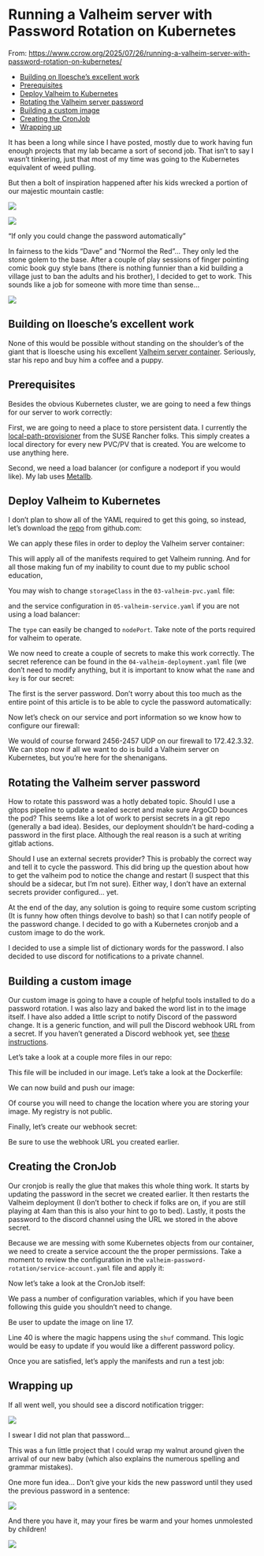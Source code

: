 # Running a Valheim server with Password Rotation on Kubernetes

From: https://www.ccrow.org/2025/07/26/running-a-valheim-server-with-password-rotation-on-kubernetes/

-   [Building on lloesche’s excellent work](https://www.ccrow.org/2025/07/26/running-a-valheim-server-with-password-rotation-on-kubernetes/#Building_on_lloesches_excellent_work)
-   [Prerequisites](https://www.ccrow.org/2025/07/26/running-a-valheim-server-with-password-rotation-on-kubernetes/#Prerequisites)
-   [Deploy Valheim to Kubernetes](https://www.ccrow.org/2025/07/26/running-a-valheim-server-with-password-rotation-on-kubernetes/#Deploy_Valheim_to_Kubernetes)
-   [Rotating the Valheim server password](https://www.ccrow.org/2025/07/26/running-a-valheim-server-with-password-rotation-on-kubernetes/#Rotating_the_Valheim_server_password)
-   [Building a custom image](https://www.ccrow.org/2025/07/26/running-a-valheim-server-with-password-rotation-on-kubernetes/#Building_a_custom_image)
-   [Creating the CronJob](https://www.ccrow.org/2025/07/26/running-a-valheim-server-with-password-rotation-on-kubernetes/#Creating_the_CronJob)
-   [Wrapping up](https://www.ccrow.org/2025/07/26/running-a-valheim-server-with-password-rotation-on-kubernetes/#Wrapping_up)

It has been a long while since I have posted, mostly due to work having fun enough projects that my lab became a sort of second job. That isn’t to say I wasn’t tinkering, just that most of my time was going to the Kubernetes equivalent of weed pulling.

But then a bolt of inspiration happened after his kids wrecked a portion of our majestic mountain castle:

![](https://www.ccrow.org/wp-content/uploads/2025/07/valheim1.jpg)

![](https://www.ccrow.org/wp-content/uploads/2025/07/valheim2.jpg)

  
“If only you could change the password automatically”

In fairness to the kids “Dave” and “Normol the Red”… They only led the stone golem to the base. After a couple of play sessions of finger pointing comic book guy style bans (there is nothing funnier than a kid building a village just to ban the adults and his brother), I decided to get to work. This sounds like a job for someone with more time than sense…

![](https://www.ccrow.org/wp-content/uploads/2025/07/Screenshot_20250725_144815-1024x680.jpg)

## Building on lloesche’s excellent work

None of this would be possible without standing on the shoulder’s of the giant that is lloesche using his excellent [Valheim server container](https://github.com/lloesche/valheim-server-docker). Seriously, star his repo and buy him a coffee and a puppy.

## Prerequisites

Besides the obvious Kubernetes cluster, we are going to need a few things for our server to work correctly:

First, we are going to need a place to store persistent data. I currently the [local-path-provisioner](https://github.com/rancher/local-path-provisioner) from the SUSE Rancher folks. This simply creates a local directory for every new PVC/PV that is created. You are welcome to use anything here.

Second, we need a load balancer (or configure a nodeport if you would like). My lab uses [Metallb](https://metallb.io/).

## Deploy Valheim to Kubernetes

I don’t plan to show all of the YAML required to get this going, so instead, let’s download the [repo](https://github.com/ccrow42/valheim-k8s-server) from github.com:

We can apply these files in order to deploy the Valheim server container:

This will apply all of the manifests required to get Valheim running. And for all those making fun of my inability to count due to my public school education,

You may wish to change `storageClass` in the `03-valheim-pvc.yaml` file:

and the service configuration in `05-valheim-service.yaml` if you are not using a load balancer:

The `type` can easily be changed to `nodePort`. Take note of the ports required for valheim to operate.

We now need to create a couple of secrets to make this work correctly. The secret reference can be found in the `04-valheim-deployment.yaml` file (we don’t need to modify anything, but it is important to know what the `name` and `key` is for our secret:

The first is the server password. Don’t worry about this too much as the entire point of this article is to be able to cycle the password automatically:

Now let’s check on our service and port information so we know how to configure our firewall:

We would of course forward 2456-2457 UDP on our firewall to 172.42.3.32. We can stop now if all we want to do is build a Valheim server on Kubernetes, but you’re here for the shenanigans.

## Rotating the Valheim server password

How to rotate this password was a hotly debated topic. Should I use a gitops pipeline to update a sealed secret and make sure ArgoCD bounces the pod? This seems like a lot of work to persist secrets in a git repo (generally a bad idea). Besides, our deployment shouldn’t be hard-coding a password in the first place. Although the real reason is a such at writing gitlab actions.

Should I use an external secrets provider? This is probably the correct way and tell it to cycle the password. This did bring up the question about how to get the valheim pod to notice the change and restart (I suspect that this should be a sidecar, but I’m not sure). Either way, I don’t have an external secrets provider configured… yet.

At the end of the day, any solution is going to require some custom scripting (It is funny how often things devolve to bash) so that I can notify people of the password change. I decided to go with a Kubernetes cronjob and a custom image to do the work.

I decided to use a simple list of dictionary words for the password. I also decided to use discord for notifications to a private channel.

## Building a custom image  

Our custom image is going to have a couple of helpful tools installed to do a password rotation. I was also lazy and baked the word list in to the image itself. I have also added a little script to notify Discord of the password change. It is a generic function, and will pull the Discord webhook URL from a secret. If you haven’t generated a Discord webhook yet, see [these instructions](https://support.discord.com/hc/en-us/articles/228383668-Intro-to-Webhooks).

Let’s take a look at a couple more files in our repo:

This file will be included in our image. Let’s take a look at the Dockerfile:

We can now build and push our image:

Of course you will need to change the location where you are storing your image. My registry is not public.

Finally, let’s create our webhook secret:

Be sure to use the webhook URL you created earlier.

## Creating the CronJob

Our cronjob is really the glue that makes this whole thing work. It starts by updating the password in the secret we created earlier. It then restarts the Valheim deployment (I don’t bother to check if folks are on, if you are still playing at 4am than this is also your hint to go to bed). Lastly, it posts the password to the discord channel using the URL we stored in the above secret.

Because we are messing with some Kubernetes objects from our container, we need to create a service account the the proper permissions. Take a moment to review the configuration in the `valheim-password-rotation/service-account.yaml` file and apply it:

Now let’s take a look at the CronJob itself:

We pass a number of configuration variables, which if you have been following this guide you shouldn’t need to change.

Be user to update the image on line 17.

Line 40 is where the magic happens using the `shuf` command. This logic would be easy to update if you would like a different password policy.

Once you are satisfied, let’s apply the manifests and run a test job:

## Wrapping up

If all went well, you should see a discord notification trigger:

![](https://www.ccrow.org/wp-content/uploads/2025/07/image.png)

I swear I did not plan that password…

This was a fun little project that I could wrap my walnut around given the arrival of our new baby (which also explains the numerous spelling and grammar mistakes).

One more fun idea… Don’t give your kids the new password until they used the previous password in a sentence:  

![](https://www.ccrow.org/wp-content/uploads/2025/07/image-1.png)

And there you have it, may your fires be warm and your homes unmolested by children!

![](https://www.ccrow.org/wp-content/uploads/2025/07/valheim3.jpg)